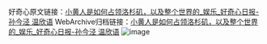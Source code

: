 好奇心原文链接：[小黄人是如何占领洛杉矶，以及整个世界的_娱乐_好奇心日报-孙今泾 温欣语](https://www.qdaily.com/articles/11999.html)
WebArchive归档链接：[小黄人是如何占领洛杉矶，以及整个世界的_娱乐_好奇心日报-孙今泾 温欣语](http://web.archive.org/web/20171029063359/http://www.qdaily.com:80/articles/11999.html)
![image](http://ww3.sinaimg.cn/large/007d5XDply1g3wbk695vvj30u04vae81)